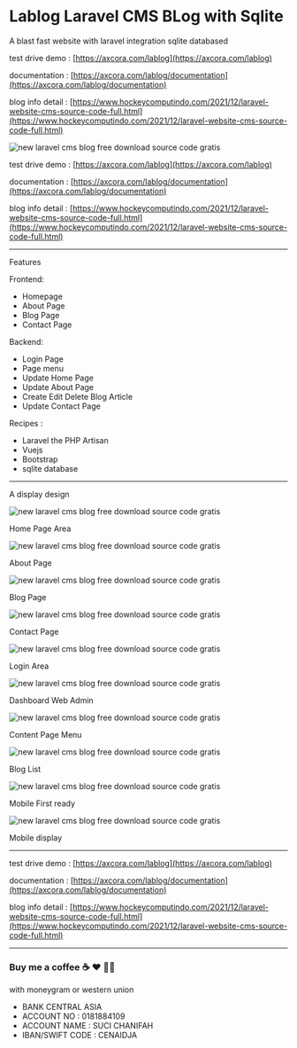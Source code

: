 # Lablog Laravel CMS BLog with Sqlite

A blast fast website with laravel integration sqlite databased
 
test drive demo : [https://axcora.com/lablog](https://axcora.com/lablog)

documentation : [https://axcora.com/lablog/documentation](https://axcora.com/lablog/documentation)

blog info detail : [https://www.hockeycomputindo.com/2021/12/laravel-website-cms-source-code-full.html](https://www.hockeycomputindo.com/2021/12/laravel-website-cms-source-code-full.html)

![new laravel cms blog free download source code gratis](https://1.bp.blogspot.com/-O7kC0ZSIxvA/Yauh-K0ZmUI/AAAAAAAASJ8/DQ4HauqmtLwYXtZmhDKY8BxqHgdUi4WegCNcBGAsYHQ/s1024/laravel%2Bcms%2Bblog%2Bnew%2Bfree%2Bdownload%2Bsource%2Bcode%2Bgratis.jpg)
 
test drive demo : [https://axcora.com/lablog](https://axcora.com/lablog)

documentation : [https://axcora.com/lablog/documentation](https://axcora.com/lablog/documentation)

blog info detail : [https://www.hockeycomputindo.com/2021/12/laravel-website-cms-source-code-full.html](https://www.hockeycomputindo.com/2021/12/laravel-website-cms-source-code-full.html)


-----------------------------------------------------------------------------

Features 

Frontend:
+ Homepage
+ About Page
+ Blog Page
+ Contact Page

Backend:
+ Login Page
+ Page menu
+ Update Home Page
+ Update About Page
+ Create Edit Delete Blog Article
+ Update Contact Page

Recipes :
+ Laravel the PHP Artisan
+ Vuejs
+ Bootstrap
+ sqlite database

-----------------------------------------------------------------------------

A display design

![new laravel cms blog free download source code gratis](https://1.bp.blogspot.com/-QhAl5WvE9lI/YauiC9xXAfI/AAAAAAAASKo/62E9MyS6tXQ03UUn3wcN1-U-Ir8rtPdJACNcBGAsYHQ/s1740/laravel%2Bsource%2Bcode%2Bcms%2Bblog%2Bweb%2Bnew%2Bmodern%2Bwith%2Bsqlite%2Bfast%2Band%2BSEO%2Bwebsite%2B%252819%2529.png)

Home Page Area

![new laravel cms blog free download source code gratis](https://1.bp.blogspot.com/-flfIOh02xMM/YauiCJ_uOkI/AAAAAAAASKg/SXoJ0-zFe6QKN3w2_EVSVWdyqcbFXFzPACNcBGAsYHQ/s1412/laravel%2Bsource%2Bcode%2Bcms%2Bblog%2Bweb%2Bnew%2Bmodern%2Bwith%2Bsqlite%2Bfast%2Band%2BSEO%2Bwebsite%2B%252818%2529.png)

About Page


![new laravel cms blog free download source code gratis](https://1.bp.blogspot.com/-mw6RSQBD0bc/YauiCSHEpgI/AAAAAAAASKk/fx73ieDkaXEa-uCVKo-OWxRpESMSimosgCNcBGAsYHQ/s1597/laravel%2Bsource%2Bcode%2Bcms%2Bblog%2Bweb%2Bnew%2Bmodern%2Bwith%2Bsqlite%2Bfast%2Band%2BSEO%2Bwebsite%2B%252817%2529.png)

Blog Page


![new laravel cms blog free download source code gratis](https://1.bp.blogspot.com/-CfmBiarzU2Q/YauiA8O80WI/AAAAAAAASKc/iVIQIT1pifUcWzn_dlJkNZ7zLxjgkXmqACNcBGAsYHQ/s1349/laravel%2Bsource%2Bcode%2Bcms%2Bblog%2Bweb%2Bnew%2Bmodern%2Bwith%2Bsqlite%2Bfast%2Band%2BSEO%2Bwebsite%2B%252816%2529.png)

Contact Page


![new laravel cms blog free download source code gratis](https://1.bp.blogspot.com/-jI_yKxoHNvA/YauiAuiInQI/AAAAAAAASKY/Twv2aYl1yK8qFn3Bdc3a9sH7rSiO73sDwCNcBGAsYHQ/s1366/laravel%2Bsource%2Bcode%2Bcms%2Bblog%2Bweb%2Bnew%2Bmodern%2Bwith%2Bsqlite%2Bfast%2Band%2BSEO%2Bwebsite%2B%252815%2529.png)

Login Area


![new laravel cms blog free download source code gratis](https://1.bp.blogspot.com/-fGyrv_EQbM4/YauiARmdMlI/AAAAAAAASKU/hPpl8cv8K7YYvY8kCb_Ylmxo0IlUhKUSwCNcBGAsYHQ/s1366/laravel%2Bsource%2Bcode%2Bcms%2Bblog%2Bweb%2Bnew%2Bmodern%2Bwith%2Bsqlite%2Bfast%2Band%2BSEO%2Bwebsite%2B%252814%2529.png)

Dashboard Web Admin


![new laravel cms blog free download source code gratis](https://1.bp.blogspot.com/-tQl9qJUM07I/Yauh_iBq1pI/AAAAAAAASKQ/VQ8LVhH_CZ8FWbrLlxoruQDrc0dQIOk3ACNcBGAsYHQ/s1349/laravel%2Bsource%2Bcode%2Bcms%2Bblog%2Bweb%2Bnew%2Bmodern%2Bwith%2Bsqlite%2Bfast%2Band%2BSEO%2Bwebsite%2B%252813%2529.png)

Content Page Menu


![new laravel cms blog free download source code gratis](https://1.bp.blogspot.com/-Rp2k-G7_9CE/Yauh-CqFpDI/AAAAAAAASKA/iNL9O6vfTtw1xxCn4au7dR3TeGsAFp7GACNcBGAsYHQ/s1390/laravel%2Bsource%2Bcode%2Bcms%2Bblog%2Bweb%2Bnew%2Bmodern%2Bwith%2Bsqlite%2Bfast%2Band%2BSEO%2Bwebsite%2B%252810%2529.png)

Blog List


![new laravel cms blog free download source code gratis](https://1.bp.blogspot.com/-6iwdt3lm1PU/YauiEAtK25I/AAAAAAAASK4/M0wWyNbfUeshHLGsVfUr7CaLx2hDcnh2gCNcBGAsYHQ/s677/laravel%2Bsource%2Bcode%2Bcms%2Bblog%2Bweb%2Bnew%2Bmodern%2Bwith%2Bsqlite%2Bfast%2Band%2BSEO%2Bwebsite%2B%25285%2529.png)

Mobile First ready


![new laravel cms blog free download source code gratis](https://1.bp.blogspot.com/-x48iWb2UiI0/YauiDPujKqI/AAAAAAAASKs/es3Aq2MQCogoqYlIRWGzeQDwIgzkU-LlQCNcBGAsYHQ/s677/laravel%2Bsource%2Bcode%2Bcms%2Bblog%2Bweb%2Bnew%2Bmodern%2Bwith%2Bsqlite%2Bfast%2Band%2BSEO%2Bwebsite%2B%25282%2529.png)

Mobile display



-----------------------------------------------------------------------------


test drive demo : [https://axcora.com/lablog](https://axcora.com/lablog)

documentation : [https://axcora.com/lablog/documentation](https://axcora.com/lablog/documentation)

blog info detail : [https://www.hockeycomputindo.com/2021/12/laravel-website-cms-source-code-full.html](https://www.hockeycomputindo.com/2021/12/laravel-website-cms-source-code-full.html)


-----------------------------------------------------------------------------

### Buy me a coffee ☕️ ❤️  ✌🏻 

with moneygram or western union

+ BANK CENTRAL ASIA
+ ACCOUNT NO : 0181884109
+ ACCOUNT NAME : SUCI CHANIFAH
+ IBAN/SWIFT CODE : CENAIDJA
